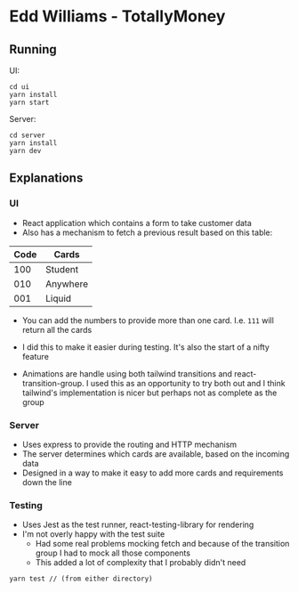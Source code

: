 # Edd Williams - TotallyMoney

## Running
UI:
```
cd ui
yarn install
yarn start
```

Server:
```
cd server
yarn install
yarn dev
```

## Explanations
### UI
- React application which contains a form to take customer data
- Also has a mechanism to fetch a previous result based on this table:

| Code  | Cards |
| ---   | ---   |
| 100   | Student |
| 010   | Anywhere |
| 001   | Liquid |

- You can add the numbers to provide more than one card. I.e. `111` will return all the cards
- I did this to make it easier during testing. It's also the start of a nifty feature

- Animations are handle using both tailwind transitions and react-transition-group. I used this as an opportunity to try both out and I think tailwind's implementation is nicer but perhaps not as complete as the group


### Server
- Uses express to provide the routing and HTTP mechanism
- The server determines which cards are available, based on the incoming data
- Designed in a way to make it easy to add more cards and requirements down the line

### Testing
- Uses Jest as the test runner, react-testing-library for rendering
- I'm not overly happy with the test suite
    - Had some real problems mocking fetch and because of the transition group I had to mock all those components 
    - This added a lot of complexity that I probably didn't need


```
yarn test // (from either directory)
```

